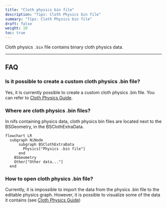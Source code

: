 ```yaml
---
title: "Cloth physics bin file"
description: "Tips: Cloth Physics bin file"
summary: "Tips: Cloth Physics bin file"
draft: false
weight: 10
toc: true
---
```


Cloth physics `.bin` file contains binary cloth physics data.

---

## FAQ

### Is it possible to create a custom cloth physics .bin file?
Yes, it is currently possible to create a custom cloth physics .bin file. You can refer to [Cloth Physics Guide](/docs/user-manual/cloth-physics-guide/).

### Where are cloth physics .bin files?
In nifs containing physics data, cloth physics bin files are located next to the BSGeometry, in the BSClothExtraData.

```mermaid
flowchart LR
  subgraph NiNode
      subgraph BSClothExtraData
        Physics["Physics .bin file"]
      end
    BSGeometry
    Other["Other data..."]
  end
```

### How to open cloth physics .bin file?
Currently, it is impossible to import the data from the physics .bin file to the editable physics graph. However, it is possible to visualize some of the data it contains (see [Cloth Physics Guide](/docs/user-manual/cloth-physics-guide/#inspecting-how-vanilla-does-it))